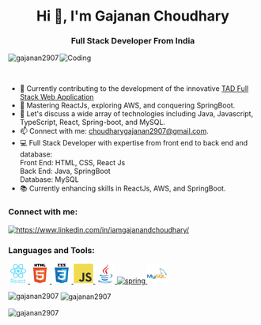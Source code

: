 <h1 align="center">Hi 👋, I'm Gajanan Choudhary</h1>
<h3 align="center">Full Stack Developer From India</h3>
<img align="right" alt="Coding" width="400" src="https://cdn.dribbble.com/users/1162077/screenshots/3848914/programmer.gif">

<p align="left"> <img src="https://komarev.com/ghpvc/?username=gajanan2907&label=Profile%20views&color=0e75b6&style=flat" alt="gajanan2907" /> </p>

<p align="left"> <a href="https://twitter.com/" target="blank"><img src="https://img.shields.io/twitter/follow/?logo=twitter&style=for-the-badge" alt="" /></a> </p>

<ul>
    <li>🔭 Currently contributing to the development of the innovative <a href="http://tad.peopletech.com">TAD Full Stack Web Application</a></li>
    <li>🌱 Mastering ReactJs, exploring AWS, and conquering SpringBoot.</li>
    <li>💬 Let's discuss a wide array of technologies including Java, Javascript, TypeScript, React, Spring-boot, and MySQL.</li>
    <li>📫 Connect with me: <a href="mailto:choudharygajanan2907@gmail.com">choudharygajanan2907@gmail.com</a>.</li>
    <li>💻 Full Stack Developer with expertise from front end to back end and database:</li>
    <ul style="list-style-type: none; padding: 0; margin: 0;">
        <li>Front End: HTML, CSS, React Js</li>
        <li>Back End: Java, SpringBoot</li>
        <li>Database: MySQL</li>
    </ul>
    <li>📚 Currently enhancing skills in ReactJs, AWS, and SpringBoot.</li>
</ul>

<h3 align="left">Connect with me:</h3>
<p align="left">
<a href="https://www.linkedin.com/in/iamgajanandchoudhary/" target="blank"><img align="center" src="https://raw.githubusercontent.com/gajanan2907/github-profile-readme-generator/master/src/images/icons/Social/linked-in-alt.svg" alt="https://www.linkedin.com/in/iamgajanandchoudhary/" height="30" width="40" /></a>
</p>

<h3 align="left">Languages and Tools:</h3>
<p align="left">
    <!-- Frontend -->
    <a href="https://reactjs.org/" target="_blank" rel="noreferrer"> <img src="https://raw.githubusercontent.com/devicons/devicon/master/icons/react/react-original-wordmark.svg" alt="react" width="40" height="40"/> </a>
    <a href="https://www.w3schools.com/html/" target="_blank" rel="noreferrer"> <img src="https://raw.githubusercontent.com/devicons/devicon/master/icons/html5/html5-original-wordmark.svg" alt="html5" width="40" height="40"/> </a>
    <a href="https://www.w3schools.com/css/" target="_blank" rel="noreferrer"> <img src="https://raw.githubusercontent.com/devicons/devicon/master/icons/css3/css3-original-wordmark.svg" alt="css3" width="40" height="40"/> </a>
    <a href="https://developer.mozilla.org/en-US/docs/Web/JavaScript" target="_blank" rel="noreferrer"> <img src="https://raw.githubusercontent.com/devicons/devicon/master/icons/javascript/javascript-original.svg" alt="javascript" width="40" height="40"/> </a>
    <a href="https://www.java.com" target="_blank" rel="noreferrer"> <img src="https://raw.githubusercontent.com/devicons/devicon/master/icons/java/java-original.svg" alt="java" width="40" height="40"/> </a>
    <a href="https://spring.io/" target="_blank" rel="noreferrer"> <img src="https://www.vectorlogo.zone/logos/springio/springio-icon.svg" alt="spring" width="40" height="40"/> </a>
    <a href="https://www.mysql.com/" target="_blank" rel="noreferrer"> <img src="https://raw.githubusercontent.com/devicons/devicon/master/icons/mysql/mysql-original-wordmark.svg" alt="mysql" width="40" height="40"/> </a>
</p>

<p><img align="left" src="https://github-readme-stats.vercel.app/api/top-langs?username=gajanan2907&show_icons=true&locale=en&layout=compact" alt="gajanan2907" /></p>

<p>&nbsp;<img align="center" src="https://github-readme-stats.vercel.app/api?username=gajanan2907&show_icons=true&locale=en" alt="gajanan2907" /></p>

<p><img align="center" src="https://github-readme-streak-stats.herokuapp.com/?user=gajanan2907&" alt="gajanan2907" /></p>
